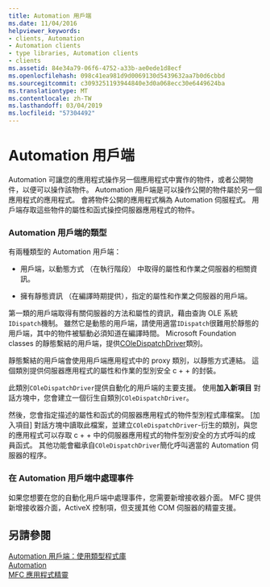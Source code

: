 ```yaml
---
title: Automation 用戶端
ms.date: 11/04/2016
helpviewer_keywords:
- clients, Automation
- Automation clients
- type libraries, Automation clients
- clients
ms.assetid: 84e34a79-06f6-4752-a33b-ae0ede1d8ecf
ms.openlocfilehash: 098c41ea981d9d0069130d5439632aa7b0d6cbbd
ms.sourcegitcommit: c3093251193944840e3d0a068ecc30e6449624ba
ms.translationtype: MT
ms.contentlocale: zh-TW
ms.lasthandoff: 03/04/2019
ms.locfileid: "57304492"
---
```

# <a name="automation-clients"></a>Automation 用戶端

Automation 可讓您的應用程式操作另一個應用程式中實作的物件，或者公開物件，以便可以操作該物件。 Automation 用戶端是可以操作公開的物件屬於另一個應用程式的應用程式。 會將物件公開的應用程式稱為 Automation 伺服程式。 用戶端存取這些物件的屬性和函式操控伺服器應用程式的物件。

### <a name="types-of-automation-clients"></a>Automation 用戶端的類型

有兩種類型的 Automation 用戶端：

- 用戶端，以動態方式 （在執行階段） 中取得的屬性和作業之伺服器的相關資訊。

- 擁有靜態資訊 （在編譯時期提供），指定的屬性和作業之伺服器的用戶端。

第一類的用戶端取得有關伺服器的方法和屬性的資訊，藉由查詢 OLE 系統`IDispatch`機制。 雖然它是動態的用戶端，請使用適當`IDispatch`很難用於靜態的用戶端，其中的物件被驅動必須知道在編譯時間。 Microsoft Foundation classes 的靜態繫結的用戶端，提供[COleDispatchDriver](../mfc/reference/coledispatchdriver-class.md)類別。

靜態繫結的用戶端會使用用戶端應用程式中的 proxy 類別，以靜態方式連結。 這個類別提供伺服器應用程式的屬性和作業的型別安全 c + + 的封裝。

此類別`COleDispatchDriver`提供自動化的用戶端的主要支援。 使用**加入新項目** 對話方塊中，您會建立一個衍生自類別`COleDispatchDriver`。

然後，您會指定描述的屬性和函式的伺服器應用程式的物件型別程式庫檔案。 [加入項目] 對話方塊中讀取此檔案，並建立`COleDispatchDriver`-衍生的類別，與您的應用程式可以存取 c + + 中的伺服器應用程式的物件型別安全的方式呼叫的成員函式。 其他功能會繼承自`COleDispatchDriver`簡化呼叫適當的 Automation 伺服器的程序。

### <a name="handling-events-in-automation-clients"></a>在 Automation 用戶端中處理事件

如果您想要在您的自動化用戶端中處理事件，您需要新增接收器介面。 MFC 提供新增接收器介面，ActiveX 控制項，但支援其他 COM 伺服器的精靈支援。

## <a name="see-also"></a>另請參閱

[Automation 用戶端：使用類型程式庫](../mfc/automation-clients-using-type-libraries.md)<br/>
[Automation](../mfc/automation.md)<br/>
[MFC 應用程式精靈](../mfc/reference/mfc-application-wizard.md)
